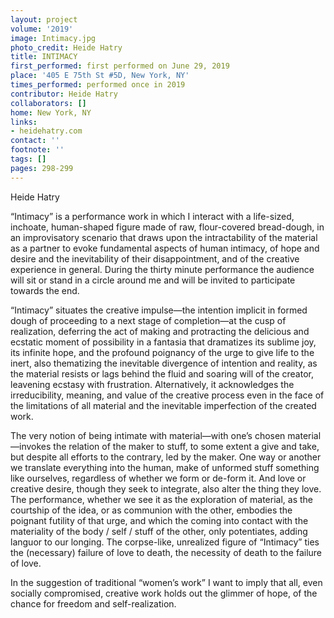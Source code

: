 ```yaml
---
layout: project
volume: '2019'
image: Intimacy.jpg
photo_credit: Heide Hatry
title: INTIMACY
first_performed: first performed on June 29, 2019
place: '405 E 75th St #5D, New York, NY'
times_performed: performed once in 2019
contributor: Heide Hatry
collaborators: []
home: New York, NY
links:
- heidehatry.com
contact: ''
footnote: ''
tags: []
pages: 298-299
---
```



Heide Hatry

“Intimacy” is a performance work in which I interact with a life-sized, inchoate, human-shaped figure made of raw, flour-covered bread-dough, in an improvisatory scenario that draws upon the intractability of the material as a partner to evoke fundamental aspects of human intimacy, of hope and desire and the inevitability of their disappointment, and of the creative experience in general. During the thirty minute performance the audience will sit or stand in a circle around me and will be invited to participate towards the end.

“Intimacy” situates the creative impulse—the intention implicit in formed dough of proceeding to a next stage of completion—at the cusp of realization, deferring the act of making and protracting the delicious and ecstatic moment of possibility in a fantasia that dramatizes its sublime joy, its infinite hope, and the profound poignancy of the urge to give life to the inert, also thematizing the inevitable divergence of intention and reality, as the material resists or lags behind the fluid and soaring will of the creator, leavening ecstasy with frustration. Alternatively, it acknowledges the irreducibility, meaning, and value of the creative process even in the face of the limitations of all material and the inevitable imperfection of the created work.

The very notion of being intimate with material—with one’s chosen material—invokes the relation of the maker to stuff, to some extent a give and take, but despite all efforts to the contrary, led by the maker. One way or another we translate everything into the human, make of unformed stuff something like ourselves, regardless of whether we form or de-form it. And love or creative desire, though they seek to integrate, also alter the thing they love. The performance, whether we see it as the exploration of material, as the courtship of the idea, or as communion with the other, embodies the poignant futility of that urge, and which the coming into contact with the materiality of the body / self / stuff of the other, only potentiates, adding languor to our longing. The corpse-like, unrealized figure of “Intimacy” ties the (necessary) failure of love to death, the necessity of death to the failure of love.

In the suggestion of traditional “women’s work” I want to imply that all, even socially compromised, creative work holds out the glimmer of hope, of the chance for freedom and self-realization.
